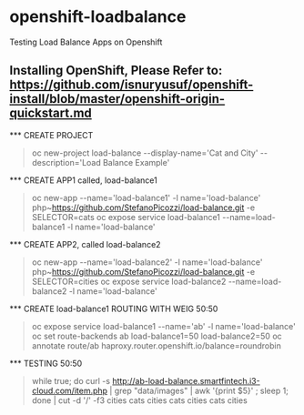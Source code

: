 # openshift-loadbalance
Testing Load Balance Apps on Openshift
## Installing OpenShift, Please Refer to: https://github.com/isnuryusuf/openshift-install/blob/master/openshift-origin-quickstart.md



*** CREATE PROJECT
>oc new-project load-balance --display-name='Cat and City' --description='Load Balance Example'


*** CREATE APP1 called, load-balance1
>oc new-app --name='load-balance1' -l name='load-balance' php~https://github.com/StefanoPicozzi/load-balance.git -e SELECTOR=cats
>oc expose service load-balance1 --name=load-balance1 -l name='load-balance'


*** CREATE APP2, called load-balance2
>oc new-app --name='load-balance2' -l name='load-balance' php~https://github.com/StefanoPicozzi/load-balance.git -e SELECTOR=cities
>oc expose service load-balance2 --name=load-balance2 -l name='load-balance'


*** CREATE load-balance1 ROUTING WITH WEIG 50:50
>oc expose service load-balance1 --name='ab' -l name='load-balance'  
>oc set route-backends ab load-balance1=50 load-balance2=50
>oc annotate route/ab haproxy.router.openshift.io/balance=roundrobin 


*** TESTING 50:50 
>while true; do curl -s http://ab-load-balance.smartfintech.i3-cloud.com/item.php | grep "data/images" | awk '{print $5}' ; sleep 1; done | cut -d '/' -f3
>cities
>cats
>cities
>cats
>cities
>cats
>cities
